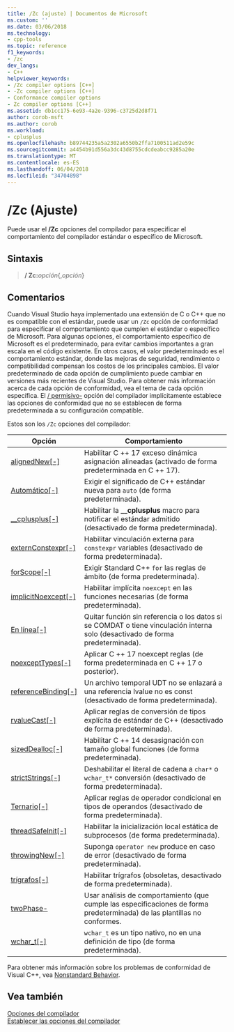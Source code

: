 ```yaml
---
title: /Zc (ajuste) | Documentos de Microsoft
ms.custom: ''
ms.date: 03/06/2018
ms.technology:
- cpp-tools
ms.topic: reference
f1_keywords:
- /zc
dev_langs:
- C++
helpviewer_keywords:
- /Zc compiler options [C++]
- -Zc compiler options [C++]
- Conformance compiler options
- Zc compiler options [C++]
ms.assetid: db1cc175-6e93-4a2e-9396-c3725d2d8f71
author: corob-msft
ms.author: corob
ms.workload:
- cplusplus
ms.openlocfilehash: b89744235a5a2302a6550b2ffa7100511ad2e59c
ms.sourcegitcommit: a4454b91d556a3dc43d8755cdcdeabcc9285a20e
ms.translationtype: MT
ms.contentlocale: es-ES
ms.lasthandoff: 06/04/2018
ms.locfileid: "34704898"
---
```

# <a name="zc-conformance"></a>/Zc (Ajuste)

Puede usar el **/Zc** opciones del compilador para especificar el comportamiento del compilador estándar o específico de Microsoft.

## <a name="syntax"></a>Sintaxis

> **/ Zc:**_opción_{,_opción_}

## <a name="remarks"></a>Comentarios

Cuando Visual Studio haya implementado una extensión de C o C++ que no es compatible con el estándar, puede usar un `/Zc` opción de conformidad para especificar el comportamiento que cumplen el estándar o específico de Microsoft. Para algunas opciones, el comportamiento específico de Microsoft es el predeterminado, para evitar cambios importantes a gran escala en el código existente. En otros casos, el valor predeterminado es el comportamiento estándar, donde las mejoras de seguridad, rendimiento o compatibilidad compensan los costos de los principales cambios. El valor predeterminado de cada opción de cumplimiento puede cambiar en versiones más recientes de Visual Studio. Para obtener más información acerca de cada opción de conformidad, vea el tema de cada opción específica. El [/ permisivo-](permissive-standards-conformance.md) opción del compilador implícitamente establece las opciones de conformidad que no se establecen de forma predeterminada a su configuración compatible.

Estos son los `/Zc` opciones del compilador:

|Opción|Comportamiento|
|---|---|
|[alignedNew\[-\]](zc-alignednew.md)|Habilitar C ++ 17 exceso dinámica asignación alineadas (activado de forma predeterminada en C ++ 17).|
|[Automático\[-\]](zc-auto-deduce-variable-type.md)|Exigir el significado de C++ estándar nueva para `auto` (de forma predeterminada).|
|[__cplusplus\[-\]](zc-cplusplus.md)|Habilitar la **__cplusplus** macro para notificar el estándar admitido (desactivado de forma predeterminada).|
|[externConstexpr\[-\]](zc-externconstexpr.md)|Habilitar vinculación externa para `constexpr` variables (desactivado de forma predeterminada).|
|[forScope\[-\]](zc-forscope-force-conformance-in-for-loop-scope.md)|Exigir Standard C++ `for` las reglas de ámbito (de forma predeterminada).|
|[implicitNoexcept\[-\]](zc-implicitnoexcept-implicit-exception-specifiers.md)|Habilitar implícita `noexcept` en las funciones necesarias (de forma predeterminada).|
|[En línea\[-\]](zc-inline-remove-unreferenced-comdat.md)|Quitar función sin referencia o los datos si se COMDAT o tiene vinculación interna solo (desactivado de forma predeterminada).|
|[noexceptTypes\[-\]](zc-noexcepttypes.md)|Aplicar C ++ 17 noexcept reglas (de forma predeterminada en C ++ 17 o posterior).|
|[referenceBinding\[-\]](zc-referencebinding-enforce-reference-binding-rules.md)|Un archivo temporal UDT no se enlazará a una referencia lvalue no es const (desactivado de forma predeterminada).|
|[rvalueCast\[-\]](zc-rvaluecast-enforce-type-conversion-rules.md)|Aplicar reglas de conversión de tipos explícita de estándar de C++ (desactivado de forma predeterminada).|
|[sizedDealloc\[-\]](zc-sizeddealloc-enable-global-sized-dealloc-functions.md)|Habilitar C ++ 14 desasignación con tamaño global funciones (de forma predeterminada).|
|[strictStrings\[-\]](zc-strictstrings-disable-string-literal-type-conversion.md)|Deshabilitar el literal de cadena a `char*` o `wchar_t*` conversión (desactivado de forma predeterminada).|
|[Ternario\[-\]](zc-ternary.md)|Aplicar reglas de operador condicional en tipos de operandos (desactivado de forma predeterminada).|
|[threadSafeInit\[-\]](zc-threadsafeinit-thread-safe-local-static-initialization.md)|Habilitar la inicialización local estática de subprocesos (de forma predeterminada).|
|[throwingNew\[-\]](zc-throwingnew-assume-operator-new-throws.md)|Suponga `operator new` produce en caso de error (desactivado de forma predeterminada).|
|[trígrafos\[-\]](zc-trigraphs-trigraphs-substitution.md)|Habilitar trígrafos (obsoletas, desactivado de forma predeterminada).|
|[twoPhase-](zc-twophase.md)|Usar análisis de comportamiento (que cumple las especificaciones de forma predeterminada) de las plantillas no conformes.|
|[wchar_t\[-\]](zc-wchar-t-wchar-t-is-native-type.md)|`wchar_t` es un tipo nativo, no en una definición de tipo (de forma predeterminada).|

Para obtener más información sobre los problemas de conformidad de Visual C++, vea [Nonstandard Behavior](../../cpp/nonstandard-behavior.md).

## <a name="see-also"></a>Vea también

[Opciones del compilador](compiler-options.md)  
[Establecer las opciones del compilador](setting-compiler-options.md)
